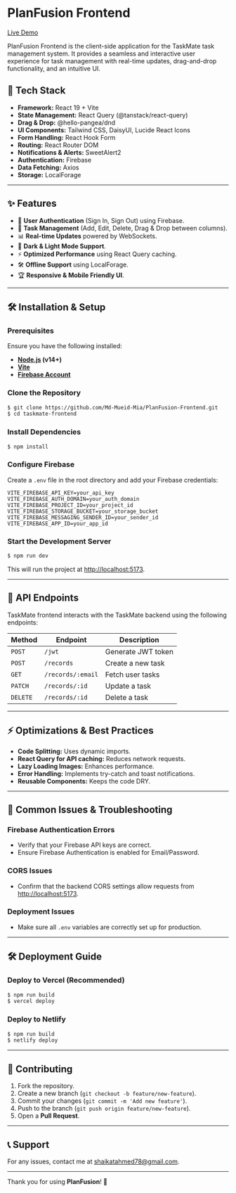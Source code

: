 # PlanFusion Frontend

[Live Demo](https://planfushion.web.app)

PlanFusion Frontend is the client-side application for the TaskMate task management system. It provides a seamless and interactive user experience for task management with real-time updates, drag-and-drop functionality, and an intuitive UI.

## 🚀 Tech Stack

- **Framework:** React 19 + Vite
- **State Management:** React Query (@tanstack/react-query)
- **Drag & Drop:** @hello-pangea/dnd
- **UI Components:** Tailwind CSS, DaisyUI, Lucide React Icons
- **Form Handling:** React Hook Form
- **Routing:** React Router DOM
- **Notifications & Alerts:** SweetAlert2
- **Authentication:** Firebase
- **Data Fetching:** Axios
- **Storage:** LocalForage

---

## ✨ Features

- 🔐 **User Authentication** (Sign In, Sign Out) using Firebase.
- 📌 **Task Management** (Add, Edit, Delete, Drag & Drop between columns).
- 📊 **Real-time Updates** powered by WebSockets.
- 🎨 **Dark & Light Mode Support**.
- ⚡ **Optimized Performance** using React Query caching.
- 🛠 **Offline Support** using LocalForage.
- 🏆 **Responsive & Mobile Friendly UI**.

---

## 🛠️ Installation & Setup

### Prerequisites
Ensure you have the following installed:
- **[Node.js](https://nodejs.org/en/) (v14+)**
- **[Vite](https://vitejs.dev/)**
- **[Firebase Account](https://firebase.google.com/)**

### Clone the Repository
```bash
$ git clone https://github.com/Md-Mueid-Mia/PlanFusion-Frontend.git
$ cd taskmate-frontend
```

### Install Dependencies
```bash
$ npm install
```

### Configure Firebase
Create a `.env` file in the root directory and add your Firebase credentials:
```env
VITE_FIREBASE_API_KEY=your_api_key
VITE_FIREBASE_AUTH_DOMAIN=your_auth_domain
VITE_FIREBASE_PROJECT_ID=your_project_id
VITE_FIREBASE_STORAGE_BUCKET=your_storage_bucket
VITE_FIREBASE_MESSAGING_SENDER_ID=your_sender_id
VITE_FIREBASE_APP_ID=your_app_id
```

### Start the Development Server
```bash
$ npm run dev
```

This will run the project at [http://localhost:5173](http://localhost:5173).

---

## 🔗 API Endpoints

TaskMate frontend interacts with the TaskMate backend using the following endpoints:

| Method  | Endpoint            | Description                |
|---------|---------------------|----------------------------|
| `POST`  | `/jwt`              | Generate JWT token         |
| `POST`  | `/records`          | Create a new task          |
| `GET`   | `/records/:email`   | Fetch user tasks           |
| `PATCH` | `/records/:id`      | Update a task              |
| `DELETE`| `/records/:id`      | Delete a task              |

---

## ⚡ Optimizations & Best Practices

- **Code Splitting:** Uses dynamic imports.
- **React Query for API caching:** Reduces network requests.
- **Lazy Loading Images:** Enhances performance.
- **Error Handling:** Implements try-catch and toast notifications.
- **Reusable Components:** Keeps the code DRY.

---

## 🛑 Common Issues & Troubleshooting

### Firebase Authentication Errors
- Verify that your Firebase API keys are correct.
- Ensure Firebase Authentication is enabled for Email/Password.

### CORS Issues
- Confirm that the backend CORS settings allow requests from [http://localhost:5173](http://localhost:5173).

### Deployment Issues
- Make sure all `.env` variables are correctly set up for production.

---

## 🛠 Deployment Guide

### **Deploy to Vercel** (Recommended)
```bash
$ npm run build
$ vercel deploy
```

### **Deploy to Netlify**
```bash
$ npm run build
$ netlify deploy
```

---

## 🤝 Contributing

1. Fork the repository.
2. Create a new branch (`git checkout -b feature/new-feature`).
3. Commit your changes (`git commit -m 'Add new feature'`).
4. Push to the branch (`git push origin feature/new-feature`).
5. Open a **Pull Request**.

---

## 📞 Support

For any issues, contact me at [shaikatahmed78@gmail.com](mailto:shaikatahmed78@gmail.com).

---

Thank you for using **PlanFusion**! 🎉